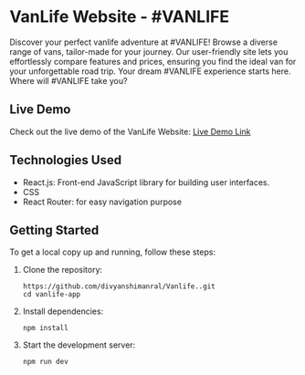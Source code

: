 # VanLife Website - #VANLIFE
Discover your perfect vanlife adventure at #VANLIFE! Browse a diverse range of vans, tailor-made for your journey. Our user-friendly site lets you effortlessly compare features and prices, ensuring you find the ideal van for your unforgettable road trip. Your dream #VANLIFE experience starts here. Where will #VANLIFE take you?

## Live Demo
Check out the live demo of the VanLife Website: <a target="_blank" href="https://vanlife-fcc-div.netlify.app/">Live Demo Link</a>

## Technologies Used
- React.js: Front-end JavaScript library for building user interfaces.
- CSS
- React Router: for easy navigation purpose

## Getting Started
To get a local copy up and running, follow these steps:

1. Clone the repository:
    
       https://github.com/divyanshimanral/Vanlife..git
       cd vanlife-app

2. Install dependencies:
   
       npm install

3. Start the development server:

       npm run dev       
